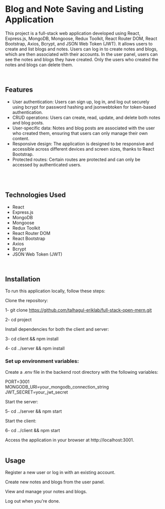 <h1>Blog and Note Saving and Listing Application</h1>
<p>This project is a full-stack web application developed using React, Express.js, MongoDB, Mongoose, Redux Toolkit, React Router DOM, React Bootstrap, Axios, Bcrypt, and JSON Web Token (JWT). It allows users to create and list blogs and notes. Users can log in to create notes and blogs, which are then associated with their accounts. In the user panel, users can see the notes and blogs they have created. Only the users who created the notes and blogs can delete them.
</p>
<br/>

<h2>Features</h2>

- User authentication: Users can sign up, log in, and log out securely using bcrypt for password hashing and jsonwebtoken for token-based authentication.
- CRUD operations: Users can create, read, update, and delete both notes and blog posts.
- User-specific data: Notes and blog posts are associated with the user who created them, ensuring that users can only manage their own content.
- Responsive design: The application is designed to be responsive and accessible across different devices and screen sizes, thanks to React Bootstrap.
- Protected routes: Certain routes are protected and can only be accessed by authenticated users.

<br/>
<br/>


<h2>Technologies Used</h2>

<ul>
<li>React</li>
<li>Express.js</li>
<li>MongoDB</li>
<li>Mongoose</li>
<li>Redux Toolkit</li>
<li>React Router DOM</li>
<li>React Bootstrap</li>
<li>Axios</li>
<li>Bcrypt</li>
<li>JSON Web Token (JWT)</li>
</ul>
<br/>

<h2>Installation</h2>

To run this application locally, follow these steps:

Clone the repository:

1- git clone https://github.com/talhagul-eriklab/full-stack-open-mern.git

2- cd project

Install dependencies for both the client and server:

3- cd client && npm install

4- cd ../server && npm install

<h3>Set up environment variables:</h3>

Create a .env file in the backend root directory with the following variables:

PORT=3001<br/>
MONGODB_URI=your_mongodb_connection_string<br/>
JWT_SECRET=your_jwt_secret

Start the server:

5- cd ../server && npm start

Start the client:

6- cd ../client && npm start

Access the application in your browser at http://localhost:3001.
<br/>
<br/>


<h2>Usage</h2>

Register a new user or log in with an existing account.

Create new notes and blogs from the user panel.

View and manage your notes and blogs.

Log out when you're done.

